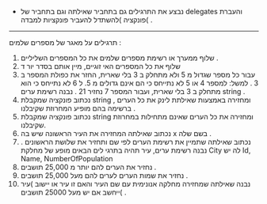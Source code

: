 ﻿* נבצע את התרגילים גם בתחביר שאילתה וגם בתחביר של delegates והעברת פונקציה )להשתדל להעביר
פונקציות למבדה( .
--------------------------------------------
תרגילים על מאגר של מספרים שלמים :
1. שלוף ממערך או רשימת מספרים שלמים את כל המספרים השליליים .
2. שלוף את כל המספרים האי זוגיים, מיין אותם בסדר יור ד
3. עבור כל מספר שגדול מ 5 ולא מתחלק ב 3 בלי שארית, החזר את כפולת המספר ב 3 .
למשל: למספר 4 או 5 לא נתייחס כי הם אינם גדולים מ 5. ל 6 לא נתייחס כי הוא מתחלק ב 3 בלי
שארית, ועבור המספר 7 נחזיר 21 .
נבנה רשימת ערים string .
4. נכתוב פונקציה שמקבלת string , ומחזירה באמצעות שאילתת לינק את כל הערים ברשימה בהם מופיע
המחרוזת שקיבלנו .
5. נכתוב פונקציה שמקבלת string ומחזירה את כל הערים שאינם מתחילות במחרוזת שקיבלנו.
6. נכתוב שאילתה המחזירה את העיר הראשונה שיש בה x בשם שלה .
7. נכתוב שאילתה שתמיין את רשימת הערים לפי שם ותחזיר את שלושת הראשונים .
נבנה רשימת ערים, עיר תהיה בתרגי לים הבאים מופע של מחלקת City לה יש Id, Name, NumberOfPopulation
8. נחזיר את הערים להם יותר מ 25,000 תושבים .
9. נחזיר את שמות הערים לערים להם מעל 25,000 תושבים .
10. נבנה שאילתה שמחזירה מחלקה אנונימית עם שם העיר והאם זו עיר או יישוב )עיר ייחשב אם יש מעל
25000 תושבים( .